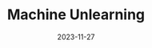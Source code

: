 ---
title: 'Machine Unlearning'
date: 2023-11-27
permalink: https://medium.com/@sourishchat/the-machine-unlearning-problem-218a33180237
tags:
  - Machine Unlearning
  - Deep Learning
  - Kaggle
  - Medium
---